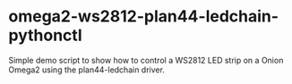 # omega2-ws2812-plan44-ledchain-pythonctl

Simple demo script to show how to control a WS2812 LED strip on a Onion Omega2 using the plan44-ledchain driver. 
